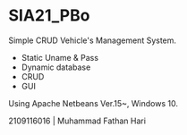 # SIA21_PBo
Simple CRUD Vehicle's Management System.
- Static Uname & Pass
- Dynamic database
- CRUD
- GUI 

Using Apache Netbeans Ver.15~, Windows 10.

2109116016 | Muhammad Fathan Hari 
